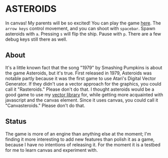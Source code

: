 ASTEROIDS
=========

In canvas! My parents will be so excited!
You can play the game [here](http://wetmore.github.com/asteroids/ast.htm). The ```arrow keys``` control movement, and you can shoot with ```spacebar```. Spawn asteroids with ```a```. Pressing ```s``` will flip the ship. Pause with ```p```. There are a few debug keys still there as well.


About
-----

It's a little known fact that the song "1979" by Smashing Pumpkins is about the game Asteroids, but it's true. First released in 1979, Asteroids was notable partly because it was the first game to use Atari's Digital Vector Generator. If they didn't use a vector approach for the graphics, you could call it "Rasteroids." Please don't do that. I thought asteroids would be a good game to use my [vector library](https://github.com/wetmore/vector.js) for, while getting more acquainted with javascript and the canvas element. Since it uses canvas, you could call it "Canvasteroids." Please don't do that.

Status
------

The game is more of an engine than anything else at the moment; I'm finding it more interesting to add new features than polish it as a game, because I have no intentions of releasing it. For the moment it is a testbed for me to learn canvas and experiment with.
